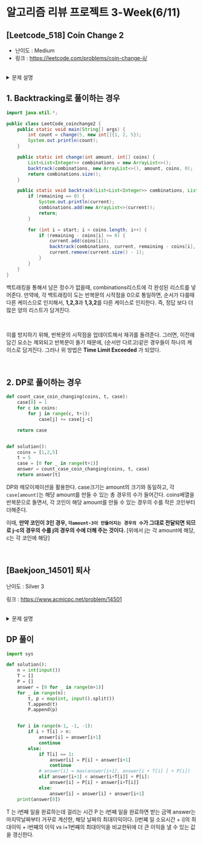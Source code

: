 # 알고리즘 리뷰 프로젝트 3-Week(6/11)

## [Leetcode_518] Coin Change 2
- 난이도 : Medium
- 링크 : https://leetcode.com/problems/coin-change-ii/

<br/>

<details>
<summary>문제 설명</summary>
<div markdown="1">

### 문제 설명

You are given an ```integer``` array coins representing coins of different denominations and an ```integer``` amount representing a total amount of money.

Return ```the number of combinations``` that make up that amount. If that amount of money cannot be made up by any combination of the coins, return ```0```.

You may assume that you have an infinite number of each kind of coin.

The answer is **guaranteed** to fit into a signed **32-bit** integer.



### Example 1:
```
Input: amount = 5, coins = [1,2,5]
Output: 4
Explanation: there are four ways to make up the amount:
5=5
5=2+2+1
5=2+1+1+1
5=1+1+1+1+1
```

</div>
</details>

## 1. Backtracking로 풀이하는 경우

```java
import java.util.*;

public class LeetCode_coinchange2 {
    public static void main(String[] args) {
        int count = change(5, new int[]{1, 2, 5});
        System.out.println(count);
    }

    public static int change(int amount, int[] coins) {
        List<List<Integer>> combinations = new ArrayList<>();
        backtrack(combinations, new ArrayList<>(), amount, coins, 0);
        return combinations.size();
    }

    public static void backtrack(List<List<Integer>> combinations, List<Integer> current, int remaining, int[] coins, int start) {
        if (remaining == 0) {
            System.out.println(current);
            combinations.add(new ArrayList<>(current));
            return;
        }

        for (int i = start; i < coins.length; i++) {
            if (remaining - coins[i] >= 0) {
                current.add(coins[i]);
                backtrack(combinations, current, remaining - coins[i], coins, i);
                current.remove(current.size() - 1);
            }
        }
    }
}

```

백트래킹을 통해서 남은 정수가 없을때, combinations리스트에 각 완성된 리스트를 넣어준다.
만약에, 각 백트래킹이 도는 반복문의 시작점을 0으로 통일하면, 순서가 다를때 다른 케이스으로 인지해서,
**1,2,3**과 **1,3,2**를 다른 케이스로 인지한다.
즉, 정답 보다 더 많은 양의 리스트가 담겨진다.

<br/>

이를 방지하기 위해, 반복문의 시작점을 업데이트해서 재귀를 돌려준다.
그러면, 이전에 담긴 요소는 제외되고 반복문이 돌기 때문에, (순서만 다르고)같은 경우들이 하나의 케이스로 담겨진다.
그러나 위 방법은 **Time Limit Exceeded** 가 되었다.

<br/>

## 2. DP로 풀이하는 경우

```python
def count_case_coin_changing(coins, t, case):
    case[0] = 1
    for c in coins:
        for j in range(c, t+1):
            case[j] += case[j-c]

    return case


def solution():
    coins = [1,2,5]
    t = 5
    case = [0 for _ in range(t+1)]
    answer = count_case_coin_changing(coins, t, case)
    return answer[t]

```

DP와 메모이제이션을 활용한다.
case크기는 amount의 크기와 동일하고, 각 ```case[amount]```는 해당 amount를 만들 수 있는 총 경우의 수가 들어간다.
coins배열을 반복문으로 돌면서, 각 코인이 해당 amount를 만들 수 있는 경우의 수를
작은 코인부터 더해준다.
<br/>

이때, **만약 코인이 3인 경우, ```각amount-3이 만들어지는 경우의 수```가 그대로 전달되면 되므로
j-c의 경우의 수를 j의 경우의 수에 더해 주는 것이다.** [위에서 j는 각 amount에 해당, c는 각 코인에 해당]

<br/>

## [Baekjoon_14501] 퇴사

난이도 : Silver 3

링크 : https://www.acmicpc.net/problem/14501

<br/>

<details>
<summary>문제 설명</summary>
<div markdown="1">



### 문제 설명

상담원으로 일하고 있는 백준이는 퇴사를 하려고 한다.

오늘부터 N+1일째 되는 날 퇴사를 하기 위해서, 남은 N일 동안 최대한 많은 상담을 하려고 한다.

백준이는 비서에게 최대한 많은 상담을 잡으라고 부탁을 했고, 비서는 하루에 하나씩 서로 다른 사람의 상담을 잡아놓았다.

각각의 상담은 상담을 완료하는데 걸리는 기간 Ti와 상담을 했을 때 받을 수 있는 금액 Pi로 이루어져 있다.

N = 7인 경우에 다음과 같은 상담 일정표를 보자.

|     | 1일  | 2일  |3일|4일|5일|6일|7일|
|-----|---|-----|---|---|---|---|---|
| Ti	 |3| 5   |1|1|2|4|2|
| Pi	 |10| 20  |10|20|15|40|200|
1일에 잡혀있는 상담은 총 3일이 걸리며, 상담했을 때 받을 수 있는 금액은 10이다. 5일에 잡혀있는 상담은 총 2일이 걸리며, 받을 수 있는 금액은 15이다.

상담을 하는데 필요한 기간은 1일보다 클 수 있기 때문에, 모든 상담을 할 수는 없다. 예를 들어서 1일에 상담을 하게 되면, 2일, 3일에 있는 상담은 할 수 없게 된다. 2일에 있는 상담을 하게 되면, 3, 4, 5, 6일에 잡혀있는 상담은 할 수 없다.

또한, N+1일째에는 회사에 없기 때문에, 6, 7일에 있는 상담을 할 수 없다.

퇴사 전에 할 수 있는 상담의 최대 이익은 1일, 4일, 5일에 있는 상담을 하는 것이며, 이때의 이익은 10+20+15=45이다.

상담을 적절히 했을 때, 백준이가 얻을 수 있는 최대 수익을 구하는 프로그램을 작성하시오.

---

### 입력

---

첫째 줄에 N (1 ≤ N ≤ 15)이 주어진다.

둘째 줄부터 N개의 줄에 Ti와 Pi가 공백으로 구분되어서 주어지며, 1일부터 N일까지 순서대로 주어진다. (1 ≤ Ti ≤ 5, 1 ≤ Pi ≤ 1,000)

### 출력

첫째 줄에 백준이가 얻을 수 있는 최대 이익을 출력한다.

---

### 예시

---

```
7
3 10
5 20
1 10
1 20
2 15
4 40
2 200
```

```
45
```

---

</div>
</details>

## DP 풀이

```python
import sys

def solution():
    n = int(input())
    T = []
    P = []
    answer = [0 for _ in range(n+1)]
    for _ in range(n):
        t, p = map(int, input().split())
        T.append(t)
        P.append(p)


    for i in range(n-1, -1, -1):
        if i + T[i] > n:
            answer[i] = answer[i+1]
            continue
        else:
            if T[i] == 1:
                answer[i] = P[i] + answer[i+1]
                continue
            # answer[i] = max(answer[i+1], answer[i + T[i] ] + P[i])
            elif answer[i+1] < answer[i+T[i]] + P[i]:
                answer[i] = P[i] + answer[i+T[i]]
            else:
                answer[i] = answer[i] + answer[i+1]
    print(answer[0])
```

T 는 i번째 일을 완료하는데 걸리는 시간
P 는 i번째 일을 완료하면 받는 금액
answer는 마지막날짜부터 거꾸로 계산한, 해당 날짜의 최대이익이다.
[i번쨰 일 소요시간 + i]의 최대이익 + i번쨰의 이익 vs i+1번쨰의 최대이익을 비교한뒤에
더 큰 이익을 낼 수 있는 값을 갱신한다.
